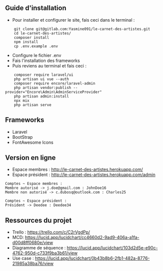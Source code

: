 ## Guide d'installation
* Pour installer et configurer le site, fais ceci dans le terminal :
```
    git clone git@gitlab.com:Yasmine091/le-carnet-des-artistes.git
    cd le-carnet-des-artistes/
    composer install
    npm install
    cp .env.example .env
```
* Configure le fichier .env
* Fais l'installation des frameworks
* Puis reviens au terminal et fais ceci :
```
    composer require laravel/ui
    php artisan ui vue --auth
    composer require encore/laravel-admin
    php artisan vendor:publish --provider="Encore\Admin\AdminServiceProvider"
    php artisan admin:install
    npx mix
    php artisan serve
```

## Frameworks
* Laravel
* BootStrap 
* FontAwesome Icons

## Version en ligne
* Espace membres : http://le-carnet-des-artistes.herokuapp.com/
* Espace président : http://le-carnet-des-artistes.herokuapp.com/admin
```
Comptes ~ Espace membres :
Membre autorisé -> j.doe@gmail.com : JohnDoe16
Membre non autorisé -> c.dubosq@outlook.com : Charles25

Comptes ~ Espace président :
Président -> Deedee : Deedee34

```

## Ressources du projet
* Trello : https://trello.com/c/C2rVgdPp/
* MCD: https://lucid.app/lucidchart/cc4660d2-9ad9-406a-a1fa-d00d8ff0680e/view
* Diagramme de séquence : https://lucid.app/lucidchart/103d2d5e-e90c-4762-950d-c733f9ba3b61/view
* Use case : https://lucid.app/lucidchart/0b43b8b6-2fb1-482a-8776-21985a38ba76/view
